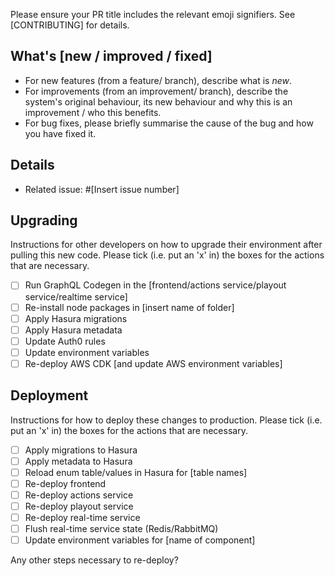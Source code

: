 Please ensure your PR title includes the relevant emoji signifiers. See
[CONTRIBUTING] for details.

## What's [new / improved / fixed]

- For new features (from a feature/ branch), describe what is _new_.
- For improvements (from an improvement/ branch), describe the system's original
  behaviour, its new behaviour and why this is an improvement / who this
  benefits.
- For bug fixes, please briefly summarise the cause of the bug and how you have
  fixed it.

## Details

- Related issue: #[Insert issue number]

## Upgrading

Instructions for other developers on how to upgrade their environment after
pulling this new code. Please tick (i.e. put an 'x' in) the boxes for the
actions that are necessary.

- [ ] Run GraphQL Codegen in the [frontend/actions service/playout service/realtime service]
- [ ] Re-install node packages in [insert name of folder]
- [ ] Apply Hasura migrations
- [ ] Apply Hasura metadata
- [ ] Update Auth0 rules
- [ ] Update environment variables
- [ ] Re-deploy AWS CDK [and update AWS environment variables]

## Deployment

Instructions for how to deploy these changes to production. Please tick (i.e.
put an 'x' in) the boxes for the actions that are necessary.

- [ ] Apply migrations to Hasura
- [ ] Apply metadata to Hasura
- [ ] Reload enum table/values in Hasura for [table names]
- [ ] Re-deploy frontend
- [ ] Re-deploy actions service
- [ ] Re-deploy playout service
- [ ] Re-deploy real-time service
- [ ] Flush real-time service state (Redis/RabbitMQ)
- [ ] Update environment variables for [name of component]

Any other steps necessary to re-deploy?

